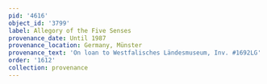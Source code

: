 ```yaml
---
pid: '4616'
object_id: '3799'
label: Allegory of the Five Senses
provenance_date: Until 1987
provenance_location: Germany, Münster
provenance_text: 'On loan to Westfalisches Ländesmuseum, Inv. #1692LG'
order: '1612'
collection: provenance
---
```

